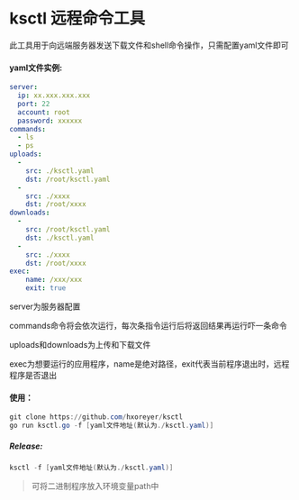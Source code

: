 # ksctl 远程命令工具

此工具用于向远端服务器发送下载文件和shell命令操作，只需配置yaml文件即可

#### yaml文件实例:

```yaml
server:
  ip: xx.xxx.xxx.xxx
  port: 22
  account: root
  password: xxxxxx
commands:
  - ls
  - ps
uploads:
  -
    src: ./ksctl.yaml
    dst: /root/ksctl.yaml
  -
    src: ./xxxx
    dst: /root/xxxx
downloads:
  -
    src: /root/ksctl.yaml
    dst: ./ksctl.yaml
  -
    src: ./xxxx
    dst: /root/xxxx
exec:
    name: /xxx/xxx
    exit: true
```

server为服务器配置

commands命令将会依次运行，每次条指令运行后将返回结果再运行吓一条命令

uploads和downloads为上传和下载文件

exec为想要运行的应用程序，name是绝对路径，exit代表当前程序退出时，远程程序是否退出

#### 使用：

```powershell
git clone https://github.com/hxoreyer/ksctl
go run ksctl.go -f [yaml文件地址(默认为./ksctl.yaml)]
```

##### Release:

```powershell
ksctl -f [yaml文件地址(默认为./ksctl.yaml)]
```

> 可将二进制程序放入环境变量path中

